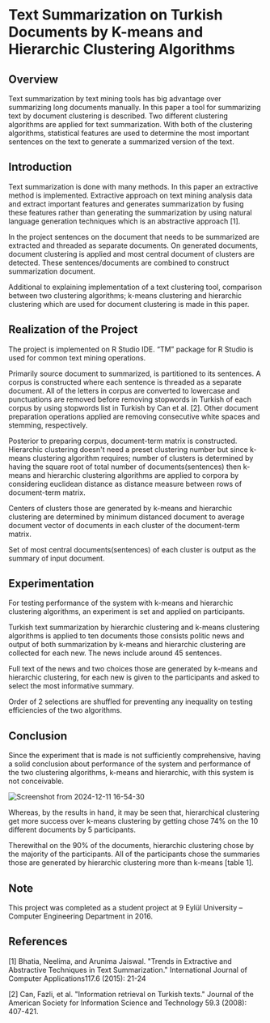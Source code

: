 # Text Summarization on Turkish Documents by K-means and Hierarchic Clustering Algorithms

## Overview
Text summarization by text mining tools has big advantage over summarizing long documents manually. In this paper a tool for summarizing text by document clustering is described. Two different clustering algorithms are applied for text summarization. With both of the clustering algorithms, statistical features are used to determine the most important sentences on the text to generate a summarized version of the text.

## Introduction
Text summarization is done with many methods. In this paper an extractive method is implemented. Extractive approach on text mining analysis data and extract important features and generates summarization by fusing these features rather than generating the summarization by using natural language generation techniques which is an abstractive approach [1].

In the project sentences on the document that needs to be summarized are extracted and threaded as separate documents. On generated documents, document clustering is applied and most central document of clusters are detected. These sentences/documents are combined to construct summarization document.

Additional to explaining implementation of a text clustering tool, comparison between two clustering algorithms; k-means clustering and hierarchic clustering which are used for document clustering is made in this paper.

## Realization of the Project
The project is implemented on R Studio IDE. “TM” package for R Studio is used for common text mining operations.

Primarily source document to summarized, is partitioned to its sentences. A corpus is constructed where each sentence is threaded as a separate document. All of the letters in corpus are converted to lowercase and punctuations are removed before removing stopwords in Turkish of each corpus by using stopwords list in Turkish by Can et al. [2]. Other document preparation operations applied are removing consecutive white spaces and stemming, respectively.

Posterior to preparing corpus, document-term matrix is constructed. Hierarchic clustering doesn't need a preset clustering number but since k-means clustering algorithm requires; number of clusters is determined by having the square root of total number of documents(sentences) then k-means and hierarchic clustering algorithms are applied to corpora by considering euclidean distance as distance measure between rows of document-term matrix.

Centers of clusters those are generated by k-means and hierarchic clustering are determined by minimum distanced document to average document vector of documents in each cluster of the document-term matrix.

Set of most central documents(sentences) of each cluster is output as the summary of input document.

## Experimentation
For testing performance of the system with k-means and hierarchic clustering algorithms, an experiment is set and applied on participants.

Turkish text summarization by hierarchic clustering and k-means clustering algorithms is applied to ten documents those consists politic news and output of both summarization by k-means and hierarchic clustering are collected for each new. The news include around 45 sentences.

Full text of the news and two choices those are generated by k-means and hierarchic clustering, for each new is given to the participants and asked to select the most informative summary.

Order of 2 selections are shuffled for preventing any inequality on testing efficiencies of the two algorithms.

## Conclusion
Since the experiment that is made is not sufficiently comprehensive, having a solid conclusion about performance of the system and performance of the two clustering algorithms, k-means and hierarchic, with this system is not conceivable.

![Screenshot from 2024-12-11 16-54-30](https://github.com/user-attachments/assets/c230c7fc-bd42-4521-be86-eca97fadf403)

Whereas, by the results in hand, it may be seen that, hierarchical clustering get more success over k-means clustering by getting chose 74% on the 10 different documents by 5 participants.

Therewithal on the 90% of the documents, hierarchic clustering chose by the majority of the participants. All of the participants chose the summaries those are generated by hierarchic clustering more than k-means [table 1].

## Note
This project was completed as a student project at 9 Eylül University – Computer Engineering Department in 2016.

## References
[1] Bhatia, Neelima, and Arunima Jaiswal. "Trends in Extractive and Abstractive Techniques in Text Summarization." International Journal of Computer Applications117.6 (2015): 21-24

[2] Can, Fazli, et al. "Information retrieval on Turkish texts." Journal of the American Society for Information Science and Technology 59.3 (2008): 407-421. 

